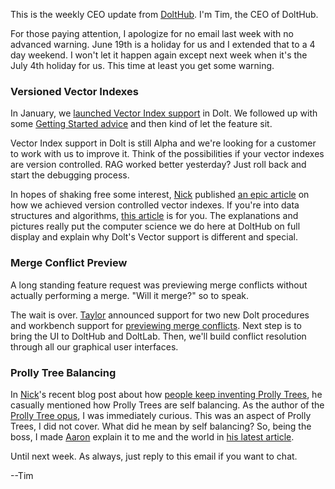 This is the weekly CEO update from [DoltHub](https://www.dolthub.com/). I'm Tim, the CEO of DoltHub. 

For those paying attention, I apologize for no email last week with no advanced warning. June 19th is a holiday for us and I extended that to a 4 day weekend. I won't let it happen again except next week when it's the July 4th holiday for us. This time at least you get some warning.

### Versioned Vector Indexes

In January, we [launched Vector Index support](https://www.dolthub.com/blog/2025-01-16-announcing-vector-indexes/) in Dolt. We followed up with some [Getting Started advice](https://www.dolthub.com/blog/2025-02-06-getting-started-dolt-vectors/) and then kind of let the feature sit. 

Vector Index support in Dolt is still Alpha and we're looking for a customer to work with us to improve it. Think of the possibilities if your vector indexes are version controlled. RAG worked better yesterday? Just roll back and start the debugging process.

In hopes of shaking free some interest, [Nick](https://www.dolthub.com/team#nick) published [an epic article](https://www.dolthub.com/blog/2025-06-23-vector-index-deep-dive/) on how we achieved version controlled vector indexes. If you're into data structures and algorithms, [this article](https://www.dolthub.com/blog/2025-06-23-vector-index-deep-dive/) is for you. The explanations and pictures really put the computer science we do here at DoltHub on full display and explain why Dolt's Vector support is different and special. 

### Merge Conflict Preview

A long standing feature request was previewing merge conflicts without actually performing a merge. "Will it merge?" so to speak.

The wait is over. [Taylor](https://www.dolthub.com/team#taylor) announced support for two new Dolt procedures and workbench support for [previewing merge conflicts](https://www.dolthub.com/blog/2025-06-25-preview-merge-conflicts/). Next step is to bring the UI to DoltHub and DoltLab. Then, we'll build conflict resolution through all our graphical user interfaces. 

### Prolly Tree Balancing

In [Nick](https://www.dolthub.com/team#nick)'s recent blog post about how [people keep inventing Prolly Trees](https://www.dolthub.com/blog/2025-06-03-people-keep-inventing-prolly-trees/), he casually mentioned how Prolly Trees are self balancing. As the author of the [Prolly Tree opus](https://www.dolthub.com/blog/2024-03-03-prolly-trees/), I was immediately curious. This was an aspect of Prolly Trees, I did not cover. What did he mean by self balancing? So, being the boss, I made [Aaron](https://www.dolthub.com/team#aaron) explain it to me and the world in [his latest article](https://www.dolthub.com/blog/2025-06-26-prolly-tree-balance/).

Until next week. As always, just reply to this email if you want to chat.

--Tim